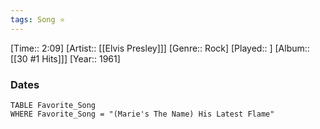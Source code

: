 ```yaml
---
tags: Song ⭐ 
---
```

[Time:: 2:09]
[Artist:: [[Elvis Presley]]]
[Genre:: Rock]
[Played:: ]
[Album:: [[30 #1 Hits]]]
[Year:: 1961]
### Dates
````dataview
TABLE Favorite_Song
WHERE Favorite_Song = "(Marie's The Name) His Latest Flame"
````